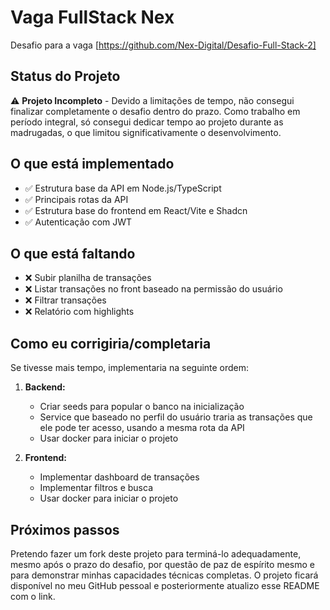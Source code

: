 # Vaga FullStack Nex

Desafio para a vaga [https://github.com/Nex-Digital/Desafio-Full-Stack-2]

## Status do Projeto

⚠️ **Projeto Incompleto** - Devido a limitações de tempo, não consegui finalizar completamente o desafio dentro do prazo. Como trabalho em período integral, só consegui dedicar tempo ao projeto durante as madrugadas, o que limitou significativamente o desenvolvimento.

## O que está implementado

- ✅ Estrutura base da API em Node.js/TypeScript
- ✅ Principais rotas da API
- ✅ Estrutura base do frontend em React/Vite e Shadcn
- ✅ Autenticação com JWT

## O que está faltando

- ❌ Subir planilha de transações
- ❌ Listar transações no front baseado na permissão do usuário
- ❌ Filtrar transações
- ❌ Relatório com highlights

## Como eu corrigiria/completaria

Se tivesse mais tempo, implementaria na seguinte ordem:

1. **Backend:**

   - Criar seeds para popular o banco na inicialização
   - Service que baseado no perfil do usuário traria as transações que ele pode ter acesso, usando a mesma rota da API
   - Usar docker para iniciar o projeto

2. **Frontend:**

   - Implementar dashboard de transações
   - Implementar filtros e busca
   - Usar docker para iniciar o projeto

## Próximos passos

Pretendo fazer um fork deste projeto para terminá-lo adequadamente, mesmo após o prazo do desafio, por questão de paz de espírito mesmo e para demonstrar minhas capacidades técnicas completas. O projeto ficará disponível no meu GitHub pessoal e posteriormente atualizo esse README com o link.
